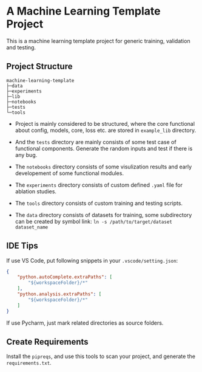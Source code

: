 # A Machine Learning Template Project

This is a machine learning template project for generic training, validation and testing.

## Project Structure

```shell
machine-learning-template
├─data
├─experiments
├─lib
├─notebooks
├─tests
└─tools
```

- Project is mainly considered to be structured, where the core functional about config, models, core, loss etc. are stored in `example_lib` directory.

- And the `tests` directory are mainly consists of some test case of functional components. Generate the random inputs and test if there is any bug.

- The `notebooks` directory consists of some visulization results and early developement of some functional modules.

- The `experiments` directory consists of custom defined `.yaml` file for ablation studies.

- The `tools` directory consists of custom training and testing scripts.

- The `data` directory consists of datasets for training, some subdirectory can be created by symbol link: `ln -s /path/to/target/dataset dataset_name`


## IDE Tips

If use VS Code, put following snippets in your `.vscode/setting.json`:

```json
{
    "python.autoComplete.extraPaths": [
        "${workspaceFolder}/*"
    ],
    "python.analysis.extraPaths": [
        "${workspaceFolder}/*"
    ]
}
```

If use Pycharm, just mark related directories as source folders.


## Create Requirements

Install the `pipreqs`, and use this tools to scan your project, and generate the `requirements.txt`.
